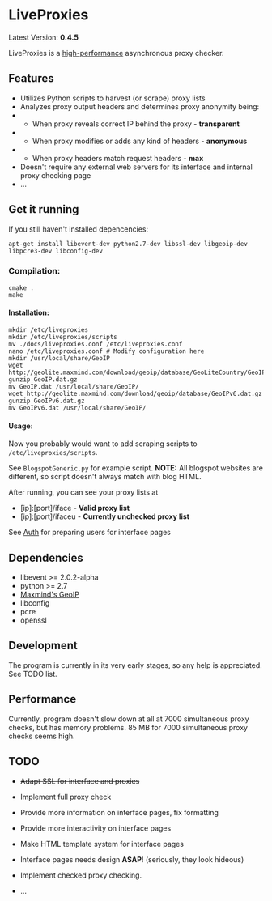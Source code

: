 LiveProxies
===================
Latest Version: **0.4.5**

LiveProxies is a [high-performance](#performance) asynchronous proxy checker.

## Features
 - Utilizes Python scripts to harvest (or scrape) proxy lists
 - Analyzes proxy output headers and determines proxy anonymity being:
 - - When proxy reveals correct IP behind the proxy - **transparent**
 - - When proxy modifies or adds any kind of headers - **anonymous**
 - - When proxy headers match request headers - **max**
 - Doesn't require any external web servers for its interface and internal proxy checking page
 - ...

## Get it running
If you still haven't installed depencencies:
```
apt-get install libevent-dev python2.7-dev libssl-dev libgeoip-dev libpcre3-dev libconfig-dev
```
### Compilation: 
```
cmake .
make
```
#### Installation:
```
mkdir /etc/liveproxies
mkdir /etc/liveproxies/scripts
mv ./docs/liveproxies.conf /etc/liveproxies.conf
nano /etc/liveproxies.conf # Modify configuration here
mkdir /usr/local/share/GeoIP
wget http://geolite.maxmind.com/download/geoip/database/GeoLiteCountry/GeoIP.dat.gz
gunzip GeoIP.dat.gz
mv GeoIP.dat /usr/local/share/GeoIP/
wget http://geolite.maxmind.com/download/geoip/database/GeoIPv6.dat.gz
gunzip GeoIPv6.dat.gz
mv GeoIPv6.dat /usr/local/share/GeoIP/
```
#### Usage:

Now you probably would want to add scraping scripts to `/etc/liveproxies/scripts`.

See `BlogspotGeneric.py` for example script. **NOTE:** All blogspot websites are different, so script doesn't always match with blog HTML.

After running, you can see your proxy lists at
 - [ip]:[port]/iface - **Valid proxy list**
 - [ip]:[port]/ifaceu - **Currently unchecked proxy list**
 
See [Auth](docs/auth.md) for preparing users for interface pages

## Dependencies
 - libevent >= 2.0.2-alpha
 - python >= 2.7
 - [Maxmind's GeoIP]
 - libconfig
 - pcre
 - openssl

## Development
The program is currently in its very early stages, so any help is appreciated. See TODO list.

## Performance <a name="performance"></a>
Currently, program doesn't slow down at all at 7000 simultaneous proxy checks, but has memory problems. 85 MB for 7000 simultaneous proxy checks seems high.

## TODO
 - ~~Adapt SSL for interface and proxies~~
 - Implement full proxy check
 - Provide more information on interface pages, fix formatting
 - Provide more interactivity on interface pages
 - Make HTML template system for interface pages
 - Interface pages needs design **ASAP**! (seriously, they look hideous)
 - Implement checked proxy checking.
 
 - ...
 

[Maxmind's GeoIP]:https://github.com/maxmind/geoip-api-c/
[libevhtp]:https://github.com/TETYYS/libevhtp
[original libevhtp]:https://github.com/ellzey/libevhtp